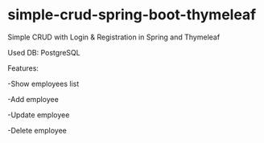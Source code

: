 # simple-crud-spring-boot-thymeleaf
Simple CRUD with Login &amp; Registration in Spring and Thymeleaf 

Used DB: PostgreSQL

Features:

-Show employees list

-Add employee

-Update employee

-Delete employee